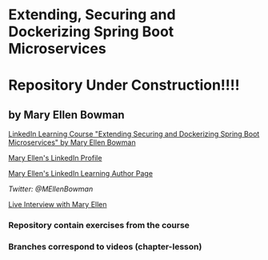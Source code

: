 # Extending, Securing and Dockerizing Spring Boot Microservices
# Repository Under Construction!!!!
## by Mary Ellen Bowman
[LinkedIn Learning Course "Extending Securing and Dockerizing Spring Boot Microservices" by Mary Ellen Bowman](http://linkedin-learning.pxf.io/3aGqA)

[Mary Ellen's LinkedIn Profile](https://www.linkedin.com/in/mebowman/ "Mary Ellen's LinkedIn Page")

[Mary Ellen's LinkedIn Learning Author Page](https://www.linkedin.com/learning/instructors/mary-ellen-bowman "Mary Ellen's LinkedIn Page")

_Twitter: @MEllenBowman_

[Live Interview with Mary Ellen](http://bit.ly/MaryEllenBowman "Live Interview with Mary Ellen")


### Repository contain exercises from the course
### Branches correspond to videos (chapter-lesson)
